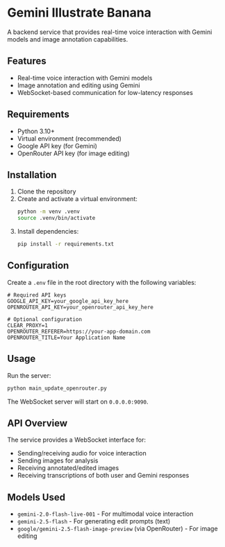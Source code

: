 # Gemini Illustrate Banana

A backend service that provides real-time voice interaction with Gemini models and image annotation capabilities.

## Features

- Real-time voice interaction with Gemini models
- Image annotation and editing using Gemini
- WebSocket-based communication for low-latency responses

## Requirements

- Python 3.10+
- Virtual environment (recommended)
- Google API key (for Gemini)
- OpenRouter API key (for image editing)

## Installation

1. Clone the repository
2. Create and activate a virtual environment:
   ```bash
   python -m venv .venv
   source .venv/bin/activate
   ```
3. Install dependencies:
   ```bash
   pip install -r requirements.txt
   ```

## Configuration

Create a `.env` file in the root directory with the following variables:

```
# Required API keys
GOOGLE_API_KEY=your_google_api_key_here
OPENROUTER_API_KEY=your_openrouter_api_key_here

# Optional configuration
CLEAR_PROXY=1
OPENROUTER_REFERER=https://your-app-domain.com
OPENROUTER_TITLE=Your Application Name
```

## Usage

Run the server:

```bash
python main_update_openrouter.py
```

The WebSocket server will start on `0.0.0.0:9090`.

## API Overview

The service provides a WebSocket interface for:
- Sending/receiving audio for voice interaction
- Sending images for analysis
- Receiving annotated/edited images
- Receiving transcriptions of both user and Gemini responses

## Models Used

- `gemini-2.0-flash-live-001` - For multimodal voice interaction
- `gemini-2.5-flash` - For generating edit prompts (text)
- `google/gemini-2.5-flash-image-preview` (via OpenRouter) - For image editing
